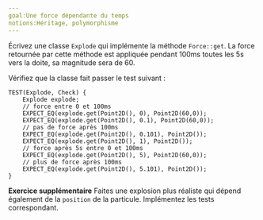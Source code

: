 ```yaml
---
goal:Une force dépendante du temps
notions:Héritage, polymorphisme
---
```

Écrivez une classe `Explode` qui implémente la méthode `Force::get`.
La force retournée par cette méthode est appliquée pendant 100ms toutes les 5s vers la doite, sa magnitude sera de 60.

Vérifiez que la classe fait passer le test suivant :

    TEST(Explode, Check) {
        Explode explode;
        // force entre 0 et 100ms
        EXPECT_EQ(explode.get(Point2D(), 0), Point2D(60,0)); 
        EXPECT_EQ(explode.get(Point2D(), 0.1), Point2D(60,0));
        // pas de force après 100ms
        EXPECT_EQ(explode.get(Point2D(), 0.101), Point2D());
        EXPECT_EQ(explode.get(Point2D(), 1), Point2D());
        // force après 5s entre 0 et 100ms
        EXPECT_EQ(explode.get(Point2D(), 5), Point2D(60,0)); 
        // plus de force après 100ms
        EXPECT_EQ(explode.get(Point2D(), 5.101), Point2D());
    }

**Exercice supplémentaire**
Faites une explosion plus réaliste qui dépend également de la `position` de la particule. Implémentez les tests correspondant.
